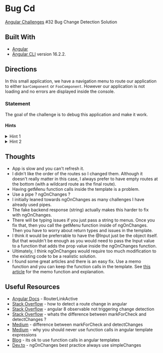 # Bug Cd

[Angular Challenges](https://github.com/tomalaforge/angular-challenges) #32 Bug Change Detection Solution

## Built With

- [Angular](https://angular.io)
- [Angular CLI](https://github.com/angular/angular-cli) version 16.2.2.

## Directions

In this small application, we have a navigation menu to route our application to either `barComponent` or `FooComponent`. However our application is not loading and no errors are displayed inside the console.

### Statement

The goal of the challenge is to debug this application and make it work.

#### Hints

<details>
  <summary>Hint 1</summary>
  
  If you comment out `routerLinkActive="isSelected"` inside `NavigationComponent`: the application loads correctly.
</details>

<details>
  <summary>Hint 2</summary>

If you open the [`RouterLinkActive` source code](https://github.com/angular/angular/blob/main/packages/router/src/directives/router_link_active.ts) and go to **line 196**, Angular is calling `this.cdr.markForCheck` inside a microTask which triggers a new CD cycle. If you comment out this line, the application loads again, however the bug is not inside the Angular Framework. 

</details>

## Thoughts

- App is slow and you can't refresh it. 
- I didn't like the order of the routes so I changed them.  Although it doesn't really matter in this case, I always prefer to have empty routes at the bottom (with a wildcard route as the final route).  
- Having getMenu function calls inside the template is a problem.   
- Use a pipe ?  ngOnChanges ?
- I initially leaned towards ngOnChanges as many challenges I have already used pipes.    
- The fake backend response (string) actually makes this harder to fix with ngOnChanges.
- There will be typing issues if you just pass a string to menus.  Once you fix that, then you call the getMenu function inside of ngOnChanges.  Then you have to worry about return types and issues in the template.  
- I think it would be preferrable to have the @Input just be the object itself.  But that wouldn't be enough as you would need to pass the Input value to a function that adds the prop value inside the ngOnChanges function.   
- Ultimately, I think ngOnChanges would require too much modification to the existing code to be a realistic solution.  
- I found some great articles and there is an easy fix.  Use a memo function and you can keep the function calls in the template.  See [this article](https://itnext.io/its-ok-to-use-function-calls-in-angular-templates-ffdd12b0789e) for the memo function and explanation.

## Useful Resources

- [Angular Docs](https://angular.io/api/router/RouterLinkActive#description) - RouterLinkActive
- [Stack Overflow](https://stackoverflow.com/questions/33520043/how-to-detect-a-route-change-in-angular) - how to detect a route change in angular
- [Stack Overflow](https://stackoverflow.com/questions/57916707/angular-8-ui-observable-not-triggering-change-detection-changedetectionstrateg) - angular 8 observable not triggering change detection
- [Stack Overflow](https://stackoverflow.com/questions/41364386/whats-the-difference-between-markforcheck-and-detectchanges) - whats the difference between markForCheck and detectChanges ?
- [Medium](https://medium.com/@andre.schouten_ff/whats-the-difference-between-markforcheck-and-detectchanges-in-angular-fff4e5f54d34) - difference between markForCheck and detectChanges
- [Medium](https://medium.com/showpad-engineering/why-you-should-never-use-function-calls-in-angular-template-expressions-e1a50f9c0496#:~:text=In%20this%20article%2C%20we%20learned,calls%20in%20Angular%20template%20expressions.) - why you should never use function calls in angular template expressions
- [Blog](https://itnext.io/its-ok-to-use-function-calls-in-angular-templates-ffdd12b0789e) - its ok to use function calls in angular templates
- [Dev.to](https://dev.to/nickraphael/ngonchanges-best-practice-always-use-simplechanges-always-1feg) - ngOnChanges best practice always use simpleChanges